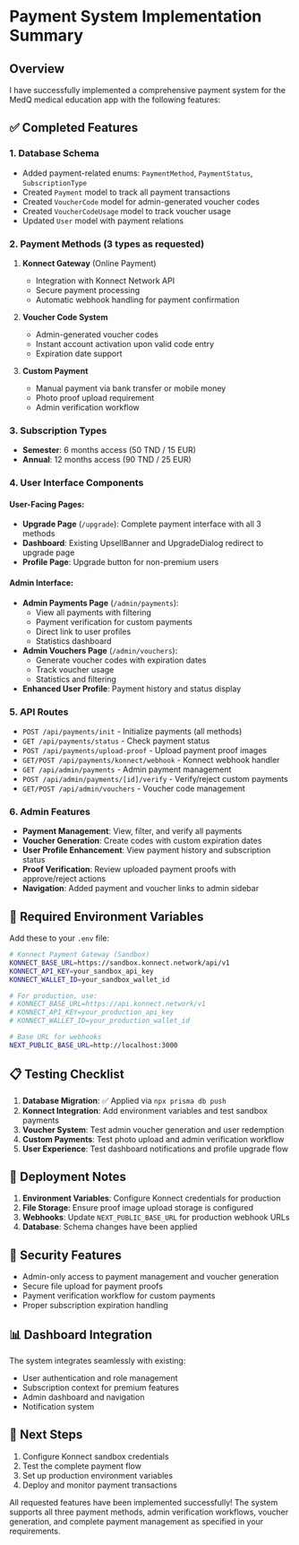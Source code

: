 # Payment System Implementation Summary

## Overview
I have successfully implemented a comprehensive payment system for the MedQ medical education app with the following features:

## ✅ Completed Features

### 1. Database Schema
- Added payment-related enums: `PaymentMethod`, `PaymentStatus`, `SubscriptionType`
- Created `Payment` model to track all payment transactions
- Created `VoucherCode` model for admin-generated voucher codes
- Created `VoucherCodeUsage` model to track voucher usage
- Updated `User` model with payment relations

### 2. Payment Methods (3 types as requested)
1. **Konnect Gateway** (Online Payment)
   - Integration with Konnect Network API
   - Secure payment processing
   - Automatic webhook handling for payment confirmation

2. **Voucher Code System**
   - Admin-generated voucher codes
   - Instant account activation upon valid code entry
   - Expiration date support

3. **Custom Payment**
   - Manual payment via bank transfer or mobile money
   - Photo proof upload requirement
   - Admin verification workflow

### 3. Subscription Types
- **Semester**: 6 months access (50 TND / 15 EUR)
- **Annual**: 12 months access (90 TND / 25 EUR)

### 4. User Interface Components

#### User-Facing Pages:
- **Upgrade Page** (`/upgrade`): Complete payment interface with all 3 methods
- **Dashboard**: Existing UpsellBanner and UpgradeDialog redirect to upgrade page
- **Profile Page**: Upgrade button for non-premium users

#### Admin Interface:
- **Admin Payments Page** (`/admin/payments`): 
  - View all payments with filtering
  - Payment verification for custom payments
  - Direct link to user profiles
  - Statistics dashboard
- **Admin Vouchers Page** (`/admin/vouchers`):
  - Generate voucher codes with expiration dates
  - Track voucher usage
  - Statistics and filtering
- **Enhanced User Profile**: Payment history and status display

### 5. API Routes
- `POST /api/payments/init` - Initialize payments (all methods)
- `GET /api/payments/status` - Check payment status
- `POST /api/payments/upload-proof` - Upload payment proof images
- `GET/POST /api/payments/konnect/webhook` - Konnect webhook handler
- `GET /api/admin/payments` - Admin payment management
- `POST /api/admin/payments/[id]/verify` - Verify/reject custom payments
- `GET/POST /api/admin/vouchers` - Voucher code management

### 6. Admin Features
- **Payment Management**: View, filter, and verify all payments
- **Voucher Generation**: Create codes with custom expiration dates
- **User Profile Enhancement**: View payment history and subscription status
- **Proof Verification**: Review uploaded payment proofs with approve/reject actions
- **Navigation**: Added payment and voucher links to admin sidebar

## 🔧 Required Environment Variables

Add these to your `.env` file:

```bash
# Konnect Payment Gateway (Sandbox)
KONNECT_BASE_URL=https://sandbox.konnect.network/api/v1
KONNECT_API_KEY=your_sandbox_api_key
KONNECT_WALLET_ID=your_sandbox_wallet_id

# For production, use:
# KONNECT_BASE_URL=https://api.konnect.network/v1
# KONNECT_API_KEY=your_production_api_key
# KONNECT_WALLET_ID=your_production_wallet_id

# Base URL for webhooks
NEXT_PUBLIC_BASE_URL=http://localhost:3000
```

## 📋 Testing Checklist

1. **Database Migration**: ✅ Applied via `npx prisma db push`
2. **Konnect Integration**: Add environment variables and test sandbox payments
3. **Voucher System**: Test admin voucher generation and user redemption
4. **Custom Payments**: Test photo upload and admin verification workflow
5. **User Experience**: Test dashboard notifications and profile upgrade flow

## 🚀 Deployment Notes

1. **Environment Variables**: Configure Konnect credentials for production
2. **File Storage**: Ensure proof image upload storage is configured
3. **Webhooks**: Update `NEXT_PUBLIC_BASE_URL` for production webhook URLs
4. **Database**: Schema changes have been applied

## 🔐 Security Features

- Admin-only access to payment management and voucher generation
- Secure file upload for payment proofs
- Payment verification workflow for custom payments
- Proper subscription expiration handling

## 📊 Dashboard Integration

The system integrates seamlessly with existing:
- User authentication and role management
- Subscription context for premium features
- Admin dashboard and navigation
- Notification system

## 🎯 Next Steps

1. Configure Konnect sandbox credentials
2. Test the complete payment flow
3. Set up production environment variables
4. Deploy and monitor payment transactions

All requested features have been implemented successfully! The system supports all three payment methods, admin verification workflows, voucher generation, and complete payment management as specified in your requirements.
